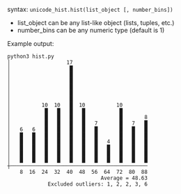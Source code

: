 syntax: `unicode_hist.hist(list_object [, number_bins])`

- list_object can be any list-like object (lists, tuples, etc.)
- number_bins can be any numeric type (default is 1)


Example output:

```
python3 hist.py
│                  17                        
│                   █                        
│                   █                        
│                   █                        
│                   █                        
│                   █                        
│                   █                        
│          10  10   █  10          10        
│           █   █   █   █           █        
│           █   █   █   █           █       8
│           █   █   █   █   7       █   7   █
│   6   6   █   █   █   █   █       █   █   █
│   █   █   █   █   █   █   █       █   █   █
│   █   █   █   █   █   █   █   4   █   █   █
│   █   █   █   █   █   █   █   █   █   █   █
│   █   █   █   █   █   █   █   █   █   █   █
│   █   █   █   █   █   █   █   █   █   █   █
┼────────────────────────────────────────────
    8  16  24  32  40  48  56  64  72  80  88
                              Average = 48.63
             Excluded outliers: 1, 2, 2, 3, 6
```

